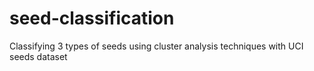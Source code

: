# seed-classification
Classifying 3 types of seeds using cluster analysis techniques with UCI seeds dataset
